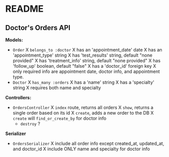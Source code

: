 # README
## Doctor's Orders API 

**Models:** 

- `Order`
    X `belongs_to :doctor`
    X has an 'appointment_date' date
    X has an 'appointment_type' string
    X has 'test_results' string, default "none provided"
    X has 'treatment_info' string, default "none provided"
    X has 'follow_up' boolean, default "false"
    X has a 'doctor_id' foreign key
    X only required info are appointment date, doctor info, and appointment type.
- `Doctor`
    X `has_many :orders`
    X has a 'name' string
    X has a 'specialty' string
    X requires both name and specialty

**Controllers:** 

- `OrdersController`
    X `index` route, returns all orders
    X `show`, returns a single order based on its id
    X `create`, adds a new order to the DB
        X `create` will `find_or_create_by` for doctor info
    - `destroy` ?

**Serializer** 

- `OrdersSerializer`
    X include all order info except created_at, updated_at, and doctor_id
    X include ONLY name and specialty for doctor info